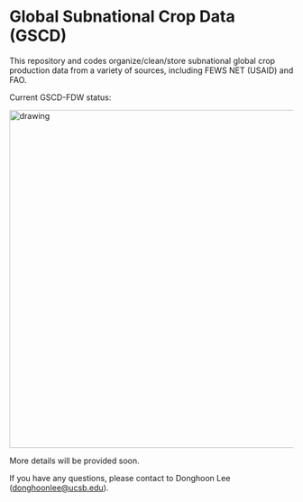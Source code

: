 # Global Subnational Crop Data (GSCD)

This repository and codes organize/clean/store subnational global crop production data from a variety of sources, including FEWS NET (USAID) and FAO.</br>

Current GSCD-FDW status:

<img src="https://github.com/chc-ucsb/GlobalCropData/blob/main/figures/map_gscd_fdw_status_national.png?raw=true" alt="drawing" width="600"/>

More details will be provided soon.

If you have any questions, please contact to Donghoon Lee ([donghoonlee@ucsb.edu](donghoonlee@ucsb.edu)).
